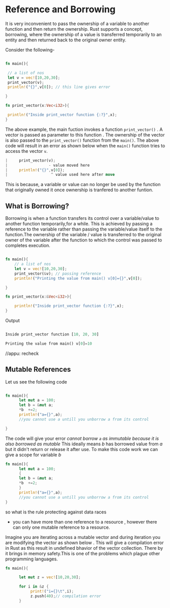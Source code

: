 # Reference and Borrowing

It is very inconvenient to pass the ownership of a variable to another function and then return the ownership. Rust supports a concept, borrowing, where the ownership of a value is transferred temporarily to an entity and then returned back to the original owner entity. 
   
Consider the following-

   ```rust
  
fn main(){

    // a list of nos
    let v = vec![10,20,30];
    print_vector(v);
    println!("{}",v[0]); // this line gives error

}

fn print_vector(x:Vec<i32>){

    println!("Inside print_vector function {:?}",x);
}

   ```

The above example, the main fuction invokes a function `print_vector()` . A vector is passed as parameter to this function . The ownership of the vector is also passed to the `print_vector()` function from the `main()`. The above code will result in an error as shown below  when the `main()` function tries to access the vector `v`. 

   ```rust
  |     print_vector(v);
  |                  - value moved here
  |     println!("{}",v[0]);
  |                   ^ value used here after move
   ```

This is because, a variable or value can no longer be used by the function that originally owned it once ownership is tranfered to another funtion.

## What is Borrowing?

Borrowing is when a function transfers its control over a variable/value to another function temporarily,for a while. This is achieved by passing a reference to the variable rather than passing the variable/value itself to the function.The ownership of the variable / value is transferred to the original owner of the variable after the function to which the control was passed to completes execution.

```rust

fn main(){
    // a list of nos
    let v = vec![10,20,30];
    print_vector(&v); // passing reference
    println!("Printing the value from main() v[0]={}",v[0]);

}

fn print_vector(x:&Vec<i32>){

    println!("Inside print_vector function {:?}",x);
}

```
Output

```rust

Inside print_vector function [10, 20, 30]

Printing the value from main() v[0]=10

```

//appu: recheck
## Mutable References

Let us see the following code

```rust

fn main(){
      let mut a = 100;
      let b = &mut a;
      *b  +=2;
      println!("a={}",a);
      //you cannot use a untill you unborrow a from its control

}

```

The code will give your error *cannot borrow `a` as immutable because it is also borrowed as mutable*
This ideally means *b* has borrowed value from *a* but it didn't return or release it after use.
To make this code work we can give a scope for variable *b*

```rust
fn main(){
      let mut a = 100;
      {
      let b = &mut a;
      *b  +=2;
      }
      println!("a={}",a);
      //you cannot use a untill you unborrow a from its control
}

```

so what is the rule protecting against data races

- you can have more than one reference to a resource , however
  there can only one mutable reference to a resource.

Imagine you are iterating across a mutable vector and during iteration you
are modifying the vector as shown below . This will give a compilation error in Rust as this result in undefined bhavior of the vector collection.
There by it brings in memory safety.This is one of the problems which plague other programming languages.

```rust
fn main(){

      let mut z = vec![10,20,30];

      for i in &z {
           print!("i={}\t",i);
           z.push(40);// compilation error
      }

```
